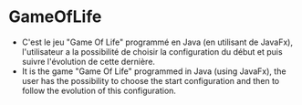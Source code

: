 # GameOfLife
- C'est le jeu "Game Of Life" programmé en Java (en utilisant de JavaFx), l'utilisateur a la possibilité de choisir la configuration du début et puis suivre l'évolution de cette dernière.  
- It is the game "Game Of Life" programmed in Java (using JavaFx), the user has the possibility to choose the start configuration and then to follow the evolution of this configuration.
